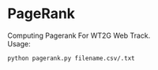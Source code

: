PageRank
========

Computing Pagerank For WT2G Web Track.<br>
Usage:<br>
<pre><code>python pagerank.py filename.csv/.txt </pre</code>
